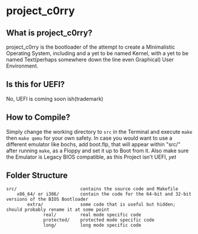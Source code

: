 # project_c0rry

## What is project_c0rry?

project_c0rry is the bootloader of the attempt to create a Minimalistic Operating System, including and a yet to be named Kernel, with a yet to be named Text(perhaps somewhere down the line even Graphical) User Environment.

## Is this for UEFI?
No, UEFI is coming soon ish(trademark)

## How to Compile?

Simply change the working directory to `src` in the Terminal and execute `make` then `make qemu` for your own safety.
In case you would want to use a different emulator like bochs, add boot.flp, that will appear within "src/" after running `make`, as a Floppy and set it up to Boot from it. Also make sure the Emulator is Legacy BIOS compatible, as this Project isn't UEFI, *yet*

## Folder Structure
    src/                        contains the source code and Makefile
        x86_64/ or i386/        contain the code for the 64-bit and 32-bit versions of the BIOS Bootloader
            extra/              some code that is useful but hidden; should probably rename it at some point
                  real/         real mode specific code
                  protected/    protected mode specific code
                  long/         long mode specific code
